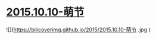  # [2015.10.10-萌节](http://www.bilibili.com/html/activity-mj.html )
![](https://bilicoverimg.github.io/2015/2015.10.10-萌节 .jpg )
